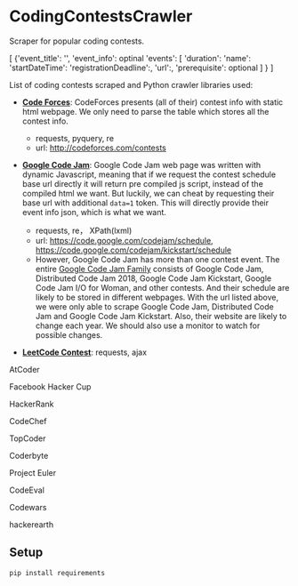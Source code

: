 # CodingContestsCrawler
Scraper for popular coding contests.

[
	{'event_title': '', 
	 'event_info': optinal
	 'events': [
		 'duration': 
		 'name': 
		 'startDateTime':
		 'registrationDeadline':,
		 'url':,
		 'prerequisite': optional
	 ]
	}
]

List of coding contests scraped and Python crawler libraries used:
* __[Code Forces](http://codeforces.com/contests)__: CodeForces presents (all of their) contest info with static html webpage. We only need to parse the table which stores all the contest info. 
  * requests, pyquery, re
  * url: http://codeforces.com/contests

* __[Google Code Jam](https://code.google.com/codejam/)__: Google Code Jam web page was written with dynamic Javascript, meaning that if we request the contest schedule base url directly it will return pre compiled js script, instead of the compiled html we want. But luckily, we can cheat by requesting their base url with additional `data=1` token. This will directly provide their event info json, which is what we want. 
  * requests, re， XPath(lxml)
  * url: https://code.google.com/codejam/schedule, https://code.google.com/codejam/kickstart/schedule
  * However, Google Code Jam has more than one contest event. The entire [Google Code Jam Family](https://code.google.com/codejam/past-contests) consists of Google Code Jam, Distributed Code Jam 2018, Google Code Jam Kickstart, Google Code Jam I/O for Woman, and other contests. And their schedule are likely to be stored in different webpages. With the url listed above, we were only able to scrape Google Code Jam, Distributed Code Jam and Google Code Jam Kickstart. Also, their website are likely to change each year. We should also use a monitor to watch for possible changes. 

* __[LeetCode Contest](https://leetcode.com/contest/)__: requests, ajax

AtCoder

Facebook Hacker Cup

HackerRank

CodeChef

TopCoder

Coderbyte

Project Euler

CodeEval

Codewars

hackerearth

## Setup
```
pip install requirements
```